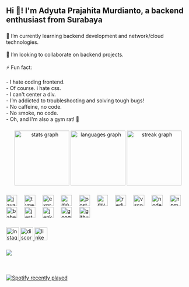 <h2 align="left">Hi 👋! I'm Adyuta Prajahita Murdianto, a backend enthusiast from Surabaya</h2>

###

<p align="left">🌱 I’m currently learning backend development and network/cloud technologies.<br><br>👯 I’m looking to collaborate on backend projects.<br><br>⚡ Fun fact:<br><br>- I hate coding frontend.<br>- Of course. i hate css.<br>- I can't center a div.<br>- I’m addicted to troubleshooting and solving tough bugs!<br>- No caffeine, no code.<br>- No smoke, no code.<br>- Oh, and I'm also a gym rat! 💪</p>

###

<div align="center">
  <img src="https://github-readme-stats.vercel.app/api?username=yutsss&hide_title=false&hide_rank=false&show_icons=true&include_all_commits=true&count_private=true&disable_animations=false&theme=dracula&locale=en&hide_border=false&order=1" height="150" alt="stats graph"  />
  <img src="https://github-readme-stats.vercel.app/api/top-langs?username=yutsss&locale=en&hide_title=false&layout=compact&card_width=320&langs_count=6&theme=dracula&hide_border=false&order=2" height="150" alt="languages graph"  />
  <img src="https://streak-stats.demolab.com?user=yutsss&locale=en&mode=daily&theme=dracula&hide_border=false&border_radius=5&order=3" height="150" alt="streak graph"  />
</div>

###

<div align="left">
  <img src="https://cdn.jsdelivr.net/gh/devicons/devicon/icons/javascript/javascript-original.svg" height="30" alt="javascript logo"  />
  <img width="12" />
  <img src="https://cdn.jsdelivr.net/gh/devicons/devicon/icons/typescript/typescript-original.svg" height="30" alt="typescript logo"  />
  <img width="12" />
  <img src="https://skillicons.dev/icons?i=express" height="30" alt="express logo"  />
  <img width="12" />
  <img src="https://cdn.jsdelivr.net/gh/devicons/devicon/icons/mongodb/mongodb-original.svg" height="30" alt="mongodb logo"  />
  <img width="12" />
  <img src="https://cdn.jsdelivr.net/gh/devicons/devicon/icons/postgresql/postgresql-original.svg" height="30" alt="postgresql logo"  />
  <img width="12" />
  <img src="https://cdn.jsdelivr.net/gh/devicons/devicon/icons/mysql/mysql-original.svg" height="30" alt="mysql logo"  />
  <img width="12" />
  <img src="https://cdn.jsdelivr.net/gh/devicons/devicon/icons/redis/redis-original.svg" height="30" alt="redis logo"  />
  <img width="12" />
  <img src="https://cdn.jsdelivr.net/gh/devicons/devicon/icons/vscode/vscode-original.svg" height="30" alt="vscode logo"  />
  <img width="12" />
  <img src="https://cdn.jsdelivr.net/gh/devicons/devicon/icons/nodejs/nodejs-original.svg" height="30" alt="nodejs logo"  />
  <img width="12" />
  <img src="https://cdn.jsdelivr.net/gh/devicons/devicon/icons/npm/npm-original-wordmark.svg" height="30" alt="npm logo"  />
  <img width="12" />
  <img src="https://cdn.jsdelivr.net/gh/devicons/devicon/icons/babel/babel-original.svg" height="30" alt="babel logo"  />
  <img width="12" />
  <img src="https://cdn.jsdelivr.net/gh/devicons/devicon/icons/jest/jest-plain.svg" height="30" alt="jest logo"  />
  <img width="12" />
  <img src="https://skillicons.dev/icons?i=jenkins" height="30" alt="jenkins logo"  />
  <img width="12" />
  <img src="https://cdn.jsdelivr.net/gh/devicons/devicon/icons/googlecloud/googlecloud-original.svg" height="30" alt="googlecloud logo"  />
  <img width="12" />
  <img src="https://skillicons.dev/icons?i=github" height="30" alt="github logo"  />
</div>

###

<div align="left">
  <a href="https://www.instagram.com/yuttt.sssss/" target="_blank">
    <img src="https://img.shields.io/static/v1?message=Instagram&logo=instagram&label=&color=E4405F&logoColor=white&labelColor=&style=for-the-badge" height="35" alt="instagram logo"  />
  </a>
  <a href="https://discordapp.com/users/458860460150620177" target="_blank">
    <img src="https://img.shields.io/static/v1?message=Discord&logo=discord&label=&color=7289DA&logoColor=white&labelColor=&style=for-the-badge" height="35" alt="discord logo"  />
  </a>
  <a href="https://www.linkedin.com/in/adyuta-prajahita-murdianto-991644315/" target="_blank">
    <img src="https://img.shields.io/static/v1?message=LinkedIn&logo=linkedin&label=&color=0077B5&logoColor=white&labelColor=&style=for-the-badge" height="35" alt="linkedin logo"  />
  </a>
</div>

###

<img align="left" height="" src="https://media0.giphy.com/media/v1.Y2lkPTc5MGI3NjExNzMxOGttaWtuejZobm53Z3Z5YWNiYm1iZmM4dnR3N3plbm0wN25oeiZlcD12MV9pbnRlcm5hbF9naWZfYnlfaWQmY3Q9Zw/LZ5vlsR35s51qNWJxB/giphy.webp"  />

###

<br clear="both">
<br clear="both">
<br clear="both">
<br clear="both">

<div align="left">
  <a href="https://open.spotify.com/user/31q67fko54h7sh4j27ibyhkg5qfe">
    <img src="https://spotify-recently-played-readme.vercel.app/api?user=31q67fko54h7sh4j27ibyhkg5qfe&count=5&unique=false" alt="Spotify recently played"  />
  </a>
</div>

###
